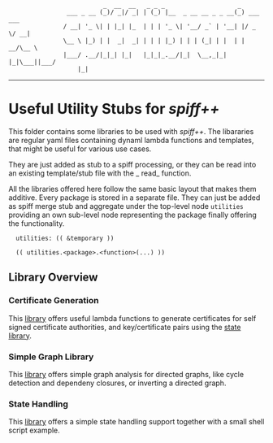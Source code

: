 
```    
                          _  __  __   _ _ _                    _           
                ___ _ __ (_)/ _|/ _| | (_) |__  _ __ __ _ _ __(_) ___  ___ 
               / __| '_ \| | |_| |_  | | | '_ \| '__/ _` | '__| |/ _ \/ __|
               \__ \ |_) | |  _|  _| | | | |_) | | | (_| | |  | |  __/\__ \
               |___/ .__/|_|_| |_|   |_|_|_.__/|_|  \__,_|_|  |_|\___||___/
                   |_|                                                                                         
```

---

# Useful Utility Stubs for _spiff++_

This folder contains some libraries to be used with _spiff++_. 
The libararies are regular yaml files containing dynaml lambda functions
and templates, that might be useful for various use cases.

They are just added as stub to a spiff processing, or they can be read
into an existing template/stub file with the _ read_ function.

All the libraries offered here follow the same basic layout that
makes them additive. Every package is stored in a separate file. They
can just be added as spiff merge stub and aggregate under
the top-level node `utilities` providing an own sub-level node representing
the package finally offering the functionality.

```
  utilities: (( &temporary ))
  
  (( utilities.<package>.<function>(...) ))
```


## Library Overview

### Certificate Generation

This [library](certs/README.md) offers useful lambda functions to generate
certificates for self signed certificate authorities, and key/certificate pairs
using the [state library](state/README.md).

### Simple Graph Library

This [library](graph/README.md) offers simple graph analysis for directed graphs, like cycle
detection and dependeny closures, or inverting a directed graph.

### State Handling

This [library](state/README.md) offers a simple state handling support together 
with a small shell script example.

